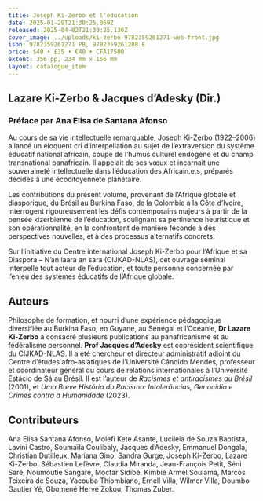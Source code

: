 ```yaml
---
title: Joseph Ki-Zerbo et l’éducation
date: 2025-01-29T21:30:25.059Z
released: 2025-04-02T21:30:25.136Z
cover_image: ../uploads/ki-zerbo-9782359261271-web-front.jpg
isbn: 9782359261271 PB, 9782359261288 E
price: $40 • £35 • €40 • CFA17500
extent: 356 pp, 234 mm x 156 mm
layout: catalogue_item
---
```

## Lazare Ki-Zerbo & Jacques d’Adesky (Dir.)

### P﻿réface par Ana Elisa de Santana Afonso

Au cours de sa vie intellectuelle remarquable, Joseph Ki-Zerbo (1922–2006) a lancé un éloquent cri d’interpellation au sujet de l’extraversion du système éducatif national africain, coupé de l’humus culturel endogène et du champ transnational panafricain. Il appelait de ses vœux et incarnait une souveraineté intellectuelle dans l’éducation des Africain.e.s, préparés décidés à une écocitoyenneté planétaire.

Les contributions du présent volume, provenant de l’Afrique globale et diasporique, du Brésil au Burkina Faso, de la Colombie à la Côte d’Ivoire, interrogent rigoureusement les défis contemporains majeurs à partir de la pensée kizerbienne de l’éducation, soulignant sa pertinence heuristique et son opérationnalité, en la confrontant de manière féconde à des perspectives nouvelles, et à des processus alternatifs concrets.

Sur l’initiative du Centre international Joseph Ki-Zerbo pour l’Afrique et sa Diaspora – N’an laara an sara (CIJKAD-NLAS), cet ouvrage séminal interpelle tout acteur de l’éducation, et toute personne concernée par l’enjeu des systèmes éducatifs de l’Afrique globale.

## Auteurs

Philosophe de formation, et nourri d’une expérience pédagogique diversifiée au Burkina Faso, en Guyane, au Sénégal et l’Océanie, **Dr Lazare Ki-Zerbo** a consacré plusieurs publications au panafricanisme et au fédéralisme personnel. **Prof Jacques d’Adesky** est coprésident scientifique du CIJKAD-NLAS. Il a été chercheur et directeur administratif adjoint du Centre d’études afro-asiatiques de l’Université Cândido Mendes, professeur et coordinateur général du cours de relations internationales à l’Université Estácio de Sá au Brésil. Il est l’auteur de *Racismes et antiracismes au Brésil* (2001), et *Uma Breve História do Racismo: Intolerâncias, Genocídio e Crimes contra a Humanidade* (2023).

## Contributeurs

Ana Elisa Santana Afonso, Molefi Kete Asante, Lucileia de Souza Baptista, Lavini Castro, Soumaïla Coulibaly, Jacques d’Adesky, Emmanuel Dongala, Christian Dutilleux, Mariana Gino, Sandra Gurge, Joseph Ki-Zerbo, Lazare Ki-Zerbo, Sébastien Lefèvre, Claudia Miranda, Jean-François Petit, Séni Saré, Noumoutiè Sangaré, Moctar Sidibé, Kimbié Armel Soulama, Marcos Teixeira de Souza, Yacouba Thiombiano, Ernell Villa, Wilmer Villa, Doumbo Gautier Yé, Gbomené Hervé Zokou, Thomas Zuber.